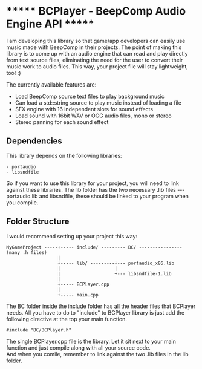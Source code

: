 ***** BCPlayer - BeepComp Audio Engine API *****
================================================

I am developing this library so that game/app developers can easily use
music made with BeepComp in their projects.
The point of making this library is to come up with an audio engine
that can read and play directly from text source files, eliminating 
the need for the user to convert their music work to audio files.
This way, your project file will stay lightweight, too! :)


The currently available features are:

- Load BeepComp source text files to play background music
- Can load a std::string source to play music instead of loading a file 
- SFX engine with 16 independent slots for sound effects
- Load sound with 16bit WAV or OGG audio files, mono or stereo
- Stereo panning for each sound effect


Dependencies
------------

This library depends on the following libraries:

	- portaudio
	- libsndfile

So if you want to use this library for your project, you will need to 
link against these libraries. The lib folder has the two necessary .lib files
--- portaudio.lib and libsndfile, these should be linked to your program
when you compile.


Folder Structure
----------------

I would recommend setting up your project this way:


    MyGameProject -----+----- include/ --------- BC/ ---------------- (many .h files)
                       |         
                       +----- lib/ ---------+--- portaudio_x86.lib       
                       |                    |
                       |                    +--- libsndfile-1.lib           				 
                       |
                       +----- BCPlayer.cpp
                       |
                       +----- main.cpp

The BC folder inside the include folder has all the header files that BCPlayer needs.
All you have to do to "include" to BCPlayer library is just add the following directive
at the top your main function.

    #include "BC/BCPlayer.h"

The single BCPlayer.cpp file is the library. Let it sit next to your main function and
just compile along with all your source code.					   
And when you comile, remember to link against the two .lib files in the lib folder.
